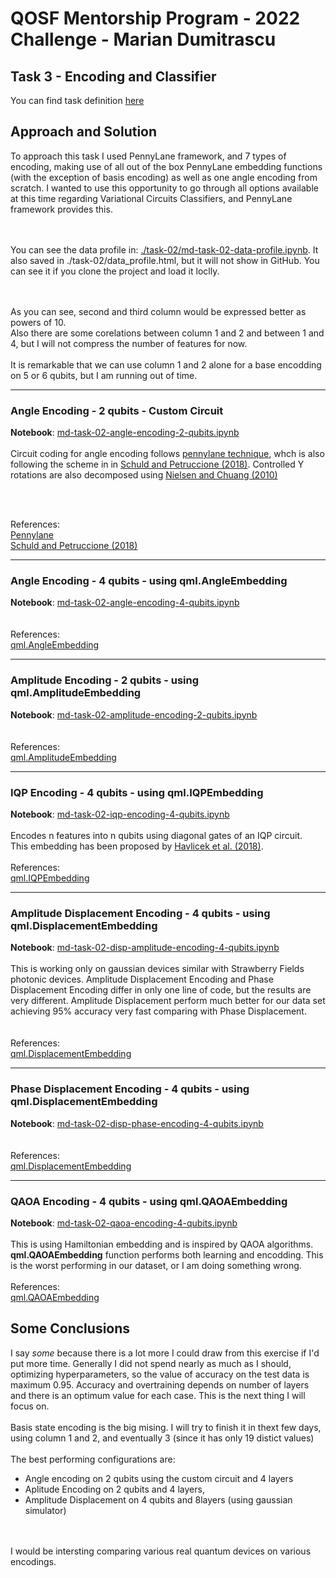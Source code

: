 # QOSF Mentorship Program - 2022 Challenge - Marian Dumitrascu

## Task 3 - Encoding and Classifier

You can find task definition [here](https://github.com/mariandumitrascu/qosf-challenge-2022-md/blob/main/Cohort%205%20Screening%20Tasks.pdf)

## Approach and Solution


To approach this task I used PennyLane framework, and 7 types of encoding, making use of all out of the box PennyLane embedding functions (with the exception of basis encoding) as well as one angle encoding from scratch. I wanted to use this opportunity to go through all options available at this time regarding Variational Circuits Classifiers, and PennyLane framework provides this.

<br><br>
You can see the data profile in: [./task-02/md-task-02-data-profile.ipynb](./task-02/md-task-02-data-profile.ipynb). It also saved in ./task-02/data_profile.html, but it will not show in GitHub. You can see it if you clone the project and load it loclly.

<br>
<br>
As you can see, second and third column would be expressed better as powers of 10. <br>
Also there are some corelations between column 1 and 2 and between 1 and 4, but I will not compress the number of features for now.<br>
<br>
It is remarkable that we can use column 1 and 2 alone for a base encodding on 5 or 6 qubits, but I am running out of time.<br>




***
<!-- ### [Angle Encoding - 2 qubits - Custom Circuit](https://github.com/mariandumitrascu/qosf-challenge-2022-md/blob/main/task-02/md-task-02-angle-encoding-2-qubits.ipynb) -->
### Angle Encoding - 2 qubits - Custom Circuit

__Notebook__: [md-task-02-angle-encoding-2-qubits.ipynb](https://github.com/mariandumitrascu/qosf-challenge-2022-md/blob/main/task-02/md-task-02-angle-encoding-2-qubits.ipynb)
<br>
<br>
Circuit coding for angle encoding follows [pennylane technique](https://pennylane.ai/qml/demos/tutorial_variational_classifier.html), whch is also following the scheme in in [Schuld and Petruccione (2018)](https://link.springer.com/book/10.1007/978-3-319-96424-9). Controlled Y rotations are also decomposed using [Nielsen and Chuang (2010)](http://www.michaelnielsen.org/qcqi/)

<br>
<br>

References:
<br>
[Pennylane](https://pennylane.ai/qml/demos/tutorial_variational_classifier.html)<br>
[Schuld and Petruccione (2018)](https://link.springer.com/book/10.1007/978-3-319-96424-9)


***
### Angle Encoding - 4 qubits - using qml.AngleEmbedding
__Notebook__: [md-task-02-angle-encoding-4-qubits.ipynb](https://github.com/mariandumitrascu/qosf-challenge-2022-md/blob/main/task-02/md-task-02-angle-encoding-4-qubits.ipynb)
<br>
<br>
<br>
References:
<br>
[qml.AngleEmbedding](https://pennylane.readthedocs.io/en/stable/code/api/pennylane.AngleEmbedding.html)


***
### Amplitude Encoding - 2 qubits - using qml.AmplitudeEmbedding

__Notebook__: [md-task-02-amplitude-encoding-2-qubits.ipynb](https://github.com/mariandumitrascu/qosf-challenge-2022-md/blob/main/task-02/md-task-02-amplitude-encoding-2-qubits.ipynb)
<br>
<br>
<br>
References:
<br>
[qml.AmplitudeEmbedding](https://pennylane.readthedocs.io/en/stable/code/api/pennylane.AmplitudeEmbedding.html)

***
<!-- ### [IQP Encoding - 4 qubits - using qml.IQPEmbedding](https://github.com/mariandumitrascu/qosf-challenge-2022-md/blob/main/task-02/md-task-02-iqp-encoding-4-qubits.ipynb) -->
### IQP Encoding - 4 qubits - using qml.IQPEmbedding

__Notebook__: [md-task-02-iqp-encoding-4-qubits.ipynb](https://github.com/mariandumitrascu/qosf-challenge-2022-md/blob/main/task-02/md-task-02-iqp-encoding-4-qubits.ipynb)
<br>
<br>
Encodes n features into n qubits using diagonal gates of an IQP circuit.
<br>
This embedding has been proposed by [Havlicek et al. (2018)](https://arxiv.org/pdf/1804.11326.pdf).
<br><br>
References:
<br>
[qml.IQPEmbedding](https://pennylane.readthedocs.io/en/stable/code/api/pennylane.IQPEmbedding.html)


***
<!-- ### [Amplitude Displacement Encoding - 4 qubits - using qml.DisplacementEmbedding](https://github.com/mariandumitrascu/qosf-challenge-2022-md/blob/main/task-02/md-task-02-disp-amplitude-encoding-4-qubits.ipynb) -->
### Amplitude Displacement Encoding - 4 qubits - using qml.DisplacementEmbedding
__Notebook__: [md-task-02-disp-amplitude-encoding-4-qubits.ipynb](https://github.com/mariandumitrascu/qosf-challenge-2022-md/blob/main/task-02/md-task-02-disp-amplitude-encoding-4-qubits.ipynb)
<br>
<br>
This is working only on gaussian devices similar with Strawberry Fields photonic devices. Amplitude Displacement Encoding and Phase Displacement Encoding differ in only one line of code, but the results are very different. Amplitude Displacement perform much better for our data set achieving 95% accuracy very fast comparing with Phase Displacement. 
<br>
<br>
<br>
References:
<br>
[qml.DisplacementEmbedding](https://pennylane.readthedocs.io/en/stable/code/api/pennylane.DisplacementEmbedding.html)


***
<!-- ### [Phase Displacement Encoding - 4 qubits - using qml.DisplacementEmbedding](https://github.com/mariandumitrascu/qosf-challenge-2022-md/blob/main/task-02/md-task-02-disp-phase-encoding-4-qubits.ipynb) -->
### Phase Displacement Encoding - 4 qubits - using qml.DisplacementEmbedding

__Notebook__: [md-task-02-disp-phase-encoding-4-qubits.ipynb](https://github.com/mariandumitrascu/qosf-challenge-2022-md/blob/main/task-02/md-task-02-disp-phase-encoding-4-qubits.ipynb)
<br>
<br>
<br>
References:
<br>
[qml.DisplacementEmbedding](https://pennylane.readthedocs.io/en/stable/code/api/pennylane.DisplacementEmbedding.html)


***
<!-- ### [QAOA Encoding - 4 qubits - using qml.QAOAEmbedding](https://github.com/mariandumitrascu/qosf-challenge-2022-md/blob/main/task-02/md-task-02-qaoa-encoding-4-qubits.ipynb) -->
### QAOA Encoding - 4 qubits - using qml.QAOAEmbedding

__Notebook__: [md-task-02-qaoa-encoding-4-qubits.ipynb](https://github.com/mariandumitrascu/qosf-challenge-2022-md/blob/main/task-02/md-task-02-qaoa-encoding-4-qubits.ipynb)
<br>
<br>
This is using Hamiltonian embedding and is inspired by QAOA algorithms. **qml.QAOAEmbedding** function performs both learning and encodding. This is the worst performing in our dataset, or I am doing something wrong.
<br>
<br>
References:
<br>
[qml.QAOAEmbedding](https://pennylane.readthedocs.io/en/stable/code/api/pennylane.QAOAEmbedding.html)


## Some Conclusions

I say _some_ because there is a lot more I could draw from this exercise if I'd put more time. Generally I did not spend nearly as much as I should, optimizing hyperparameters, so the value of accuracy on the test data is maximum 0.95. Accuracy and overtraining depends on number of layers and there is an optimum value for each case. This is the next thing I will focus on.
<br>
<br>
Basis state encoding is the big mising. I will try to finish it in thext few days, using column 1 and 2, and eventually 3 (since it has only 19 distict values)
<br>
<br> The best performing configurations are:
* Angle encoding on 2 qubits using the custom circuit and 4 layers
* Aplitude Encoding on 2 qubits and 4 layers, 
* Amplitude Displacement on 4 qubits and  8layers (using gaussian simulator)


<br><br>
I would be intersting comparing various real quantum devices on various encodings.



